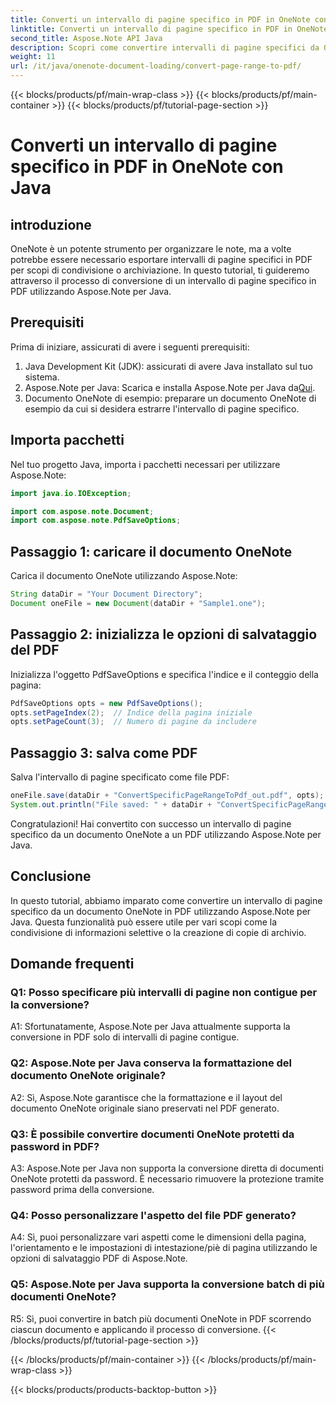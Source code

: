 ```yaml
---
title: Converti un intervallo di pagine specifico in PDF in OneNote con Java
linktitle: Converti un intervallo di pagine specifico in PDF in OneNote con Java
second_title: Aspose.Note API Java
description: Scopri come convertire intervalli di pagine specifici da OneNote a PDF senza problemi con Aspose.Note per Java. Conserva la formattazione e il layout senza sforzo.
weight: 11
url: /it/java/onenote-document-loading/convert-page-range-to-pdf/
---
```


{{< blocks/products/pf/main-wrap-class >}}
{{< blocks/products/pf/main-container >}}
{{< blocks/products/pf/tutorial-page-section >}}

# Converti un intervallo di pagine specifico in PDF in OneNote con Java

## introduzione

OneNote è un potente strumento per organizzare le note, ma a volte potrebbe essere necessario esportare intervalli di pagine specifici in PDF per scopi di condivisione o archiviazione. In questo tutorial, ti guideremo attraverso il processo di conversione di un intervallo di pagine specifico in PDF utilizzando Aspose.Note per Java.

## Prerequisiti

Prima di iniziare, assicurati di avere i seguenti prerequisiti:

1. Java Development Kit (JDK): assicurati di avere Java installato sul tuo sistema.
2.  Aspose.Note per Java: Scarica e installa Aspose.Note per Java da[Qui](https://releases.aspose.com/note/java/).
3. Documento OneNote di esempio: preparare un documento OneNote di esempio da cui si desidera estrarre l'intervallo di pagine specifico.

## Importa pacchetti

Nel tuo progetto Java, importa i pacchetti necessari per utilizzare Aspose.Note:

```java
import java.io.IOException;

import com.aspose.note.Document;
import com.aspose.note.PdfSaveOptions;
```

## Passaggio 1: caricare il documento OneNote

Carica il documento OneNote utilizzando Aspose.Note:

```java
String dataDir = "Your Document Directory";
Document oneFile = new Document(dataDir + "Sample1.one");
```

## Passaggio 2: inizializza le opzioni di salvataggio del PDF

Inizializza l'oggetto PdfSaveOptions e specifica l'indice e il conteggio della pagina:

```java
PdfSaveOptions opts = new PdfSaveOptions();
opts.setPageIndex(2);  // Indice della pagina iniziale
opts.setPageCount(3);  // Numero di pagine da includere
```

## Passaggio 3: salva come PDF

Salva l'intervallo di pagine specificato come file PDF:

```java
oneFile.save(dataDir + "ConvertSpecificPageRangeToPdf_out.pdf", opts);
System.out.println("File saved: " + dataDir + "ConvertSpecificPageRangeToPdf_out.pdf");
```

Congratulazioni! Hai convertito con successo un intervallo di pagine specifico da un documento OneNote a un PDF utilizzando Aspose.Note per Java.

## Conclusione

In questo tutorial, abbiamo imparato come convertire un intervallo di pagine specifico da un documento OneNote in PDF utilizzando Aspose.Note per Java. Questa funzionalità può essere utile per vari scopi come la condivisione di informazioni selettive o la creazione di copie di archivio.

## Domande frequenti

### Q1: Posso specificare più intervalli di pagine non contigue per la conversione?

A1: Sfortunatamente, Aspose.Note per Java attualmente supporta la conversione in PDF solo di intervalli di pagine contigue.

### Q2: Aspose.Note per Java conserva la formattazione del documento OneNote originale?

A2: Sì, Aspose.Note garantisce che la formattazione e il layout del documento OneNote originale siano preservati nel PDF generato.

### Q3: È possibile convertire documenti OneNote protetti da password in PDF?

A3: Aspose.Note per Java non supporta la conversione diretta di documenti OneNote protetti da password. È necessario rimuovere la protezione tramite password prima della conversione.

### Q4: Posso personalizzare l'aspetto del file PDF generato?

A4: Sì, puoi personalizzare vari aspetti come le dimensioni della pagina, l'orientamento e le impostazioni di intestazione/piè di pagina utilizzando le opzioni di salvataggio PDF di Aspose.Note.

### Q5: Aspose.Note per Java supporta la conversione batch di più documenti OneNote?

R5: Sì, puoi convertire in batch più documenti OneNote in PDF scorrendo ciascun documento e applicando il processo di conversione.
{{< /blocks/products/pf/tutorial-page-section >}}

{{< /blocks/products/pf/main-container >}}
{{< /blocks/products/pf/main-wrap-class >}}

{{< blocks/products/products-backtop-button >}}
